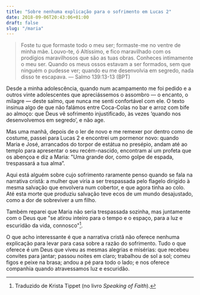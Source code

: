 ```yaml
---
title: "Sobre nenhuma explicação para o sofrimento em Lucas 2"
date: 2018-09-06T20:43:06+01:00
draft: false
slug: "/maria"
---
```


> Foste tu que formaste todo o meu ser; formaste-me no ventre de minha mãe. Louvo-te, ó Altíssimo, e fico maravilhado com os prodígios maravilhosos que são as tuas obras. Conheces intimamente o meu ser. Quando os meus ossos estavam a ser formados, sem que ninguém o pudesse ver; quando eu me desenvolvia em segredo, nada disso te escapava. — Salmo 139:13-13 (BPT)

Desde a minha adolescência, quando num acampamento me foi pedido e a outros vinte adolescentes que apreciássemos o assombro — o encanto, o milagre — deste salmo, que nunca me senti confortável com ele. O texto insinua algo de que não falámos entre Coca-Colas no bar e arroz com bife ao almoço: que Deus vê sofrimento injustificado, às vezes ‘quando nos desenvolvemos em segredo’, e não age.

Mas uma manhã, depois de o ler de novo e me remexer por dentro como de costume, passei para Lucas 2 e encontrei um pormenor novo: quando Maria e José, arrancados do torpor de estátua no presépio, andam até ao templo para apresentar o seu recém-nascido, encontram aí um profeta que os abençoa e diz a Maria: "Uma grande dor, como golpe de espada, trespassará a tua alma”.

Aqui está alguém sobre cujo sofrimento raramente penso quando se fala na narrativa cristã: a mulher que viria a ser trespassada pelo flagelo dirigido à mesma salvação que envolvera num cobertor, e que agora tinha ao colo. Até esta morte que produziu salvação teve ecos de um mundo desajustado, como a dor de sobreviver a um filho.

Também reparei que Maria não seria trespassada sozinha, mas juntamente com o Deus que "se atirou inteiro para o tempo e o espaço, para a luz e escuridão da vida, connosco"[^1]. 

O que acho interessante é que a narrativa cristã não oferece nenhuma explicação para levar para casa sobre a razão do sofrimento. Tudo o que oferece é um Deus que viveu as mesmas alegrias e misérias: que recebeu convites para jantar; passou noites em claro; trabalhou de sol a sol; comeu figos e peixe na brasa; andou a pé para todo o lado; e nos oferece companhia quando atravessamos luz e escuridão.

[^1]: Traduzido de Krista Tippet (no livro _Speaking of Faith_).